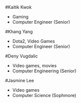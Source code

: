 #Kaitik Kwok

* Gaming
* Computer Engineer (Senior)


#Khang Yang

* Dota2, Video Games
* Computer Engineer (Senior) 


#Deny Vugdalic

* Video games, movies
* Computer Engineering (Senior)

#Jasmine Lee

* Video games
* Computer Science (Sophmore)

